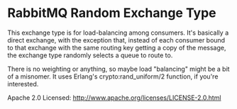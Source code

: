 # RabbitMQ Random Exchange Type

This exchange type is for load-balancing among consumers. It's basically 
a direct exchange, with the exception that, instead of each consumer bound 
to that exchange with the same routing key getting a copy of the message, 
the exchange type randomly selects a queue to route to.

There is no weighting or anything, so maybe load "balancing" might be a bit 
of a misnomer. It uses Erlang's crypto:rand_uniform/2 function, if you're 
interested.

Apache 2.0 Licensed:
http://www.apache.org/licenses/LICENSE-2.0.html